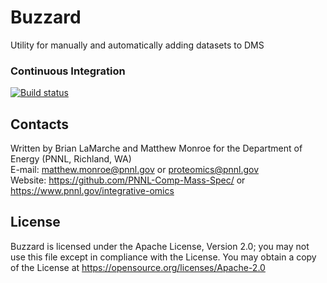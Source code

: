 # Buzzard

Utility for manually and automatically adding datasets to DMS

### Continuous Integration

[![Build status](https://ci.appveyor.com/api/projects/status/l4gtg0kg4d1ss6im?svg=true)](https://ci.appveyor.com/project/SProst/buzzard)

## Contacts

Written by Brian LaMarche and Matthew Monroe for the Department of Energy (PNNL, Richland, WA) \
E-mail: matthew.monroe@pnnl.gov or proteomics@pnnl.gov \
Website: https://github.com/PNNL-Comp-Mass-Spec/ or https://www.pnnl.gov/integrative-omics

## License

Buzzard is licensed under the Apache License, Version 2.0; 
you may not use this file except in compliance with the License.  You may obtain 
a copy of the License at https://opensource.org/licenses/Apache-2.0

